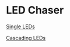 # LED Chaser

<a href="Single-LEDs/README.md"> Single LEDs </a>

<a href="Cascading-LEDs/README.md"> Cascading LEDs </a>
